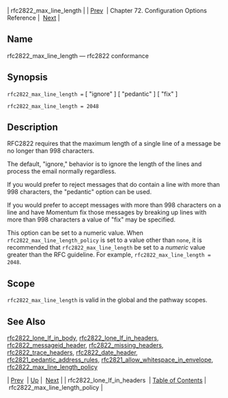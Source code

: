 | rfc2822_max_line_length |
| [Prev](conf.ref.rfc2822_lone_lf_in_headers)  | Chapter 72. Configuration Options Reference |  [Next](conf.ref.rfc2822_max_line_length_policy) |

<a name="conf.ref.rfc2822_max_line_length"></a>
## Name

rfc2822_max_line_length — rfc2822 conformance

## Synopsis

`rfc2822_max_line_length =` [ "ignore" ] [ "pedantic" ] [ "fix" ]

`rfc2822_max_line_length = 2048`

<a name="idp26226688"></a>
## Description

RFC2822 requires that the maximum length of a single line of a message be no longer than 998 characters.

The default, "ignore," behavior is to ignore the length of the lines and process the email normally regardless.

If you would prefer to reject messages that do contain a line with more than 998 characters, the "pedantic" option can be used.

If you would prefer to accept messages with more than 998 characters on a line and have Momentum fix those messages by breaking up lines with more than 998 characters a value of "fix" may be specified.

This option can be set to a numeric value. When `rfc2822_max_line_length_policy` is set to a value other than `none`, it is recommended that `rfc2822_max_line_length` be set to a *numeric* value greater than the RFC guideline. For example, `rfc2822_max_line_length = 2048`.

<a name="idp26233232"></a>
## Scope

`rfc2822_max_line_length` is valid in the global and the pathway scopes.

<a name="idp26235520"></a>
## See Also

[rfc2822_lone_lf_in_body](conf.ref.rfc2822_lone_lf_in_body "rfc2822_lone_lf_in_body"), [rfc2822_lone_lf_in_headers](conf.ref.rfc2822_lone_lf_in_headers "rfc2822_lone_lf_in_headers"), [rfc2822_messageid_header](conf.ref.rfc2822_messageid_header "rfc2822_messageid_header"), [rfc2822_missing_headers](conf.ref.rfc2822_missing_headers "rfc2822_missing_headers"), [rfc2822_trace_headers](conf.ref.rfc2822_trace_headers "rfc2822_trace_headers"), [rfc2822_date_header](conf.ref.rfc2822_date_header "rfc2822_date_header"), [rfc2821_pedantic_address_rules](conf.ref.rfc2821_pedantic_address_rules "rfc2821_pedantic_address_rules"), [rfc2821_allow_whitespace_in_envelope](conf.ref.rfc2821_allow_whitespace_in_envelope "rfc2821_allow_whitespace_in_envelope"), [rfc2822_max_line_length_policy](conf.ref.rfc2822_max_line_length_policy "rfc2822_max_line_length_policy")

| [Prev](conf.ref.rfc2822_lone_lf_in_headers)  | [Up](config.options.ref) |  [Next](conf.ref.rfc2822_max_line_length_policy) |
| rfc2822_lone_lf_in_headers  | [Table of Contents](index) |  rfc2822_max_line_length_policy |

